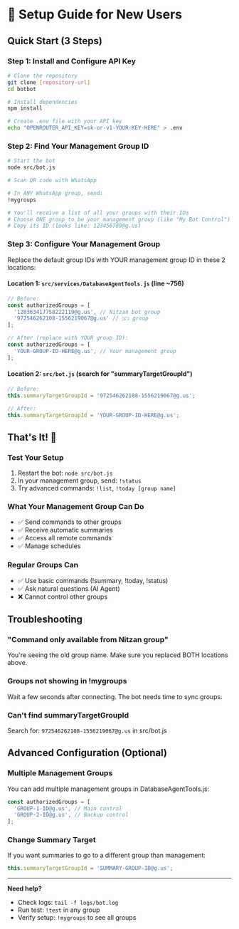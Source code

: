 # 🚀 Setup Guide for New Users

## Quick Start (3 Steps)

### Step 1: Install and Configure API Key
```bash
# Clone the repository
git clone [repository-url]
cd botbot

# Install dependencies
npm install

# Create .env file with your API key
echo "OPENROUTER_API_KEY=sk-or-v1-YOUR-KEY-HERE" > .env
```

### Step 2: Find Your Management Group ID
```bash
# Start the bot
node src/bot.js

# Scan QR code with WhatsApp

# In ANY WhatsApp group, send:
!mygroups

# You'll receive a list of all your groups with their IDs
# Choose ONE group to be your management group (like "My Bot Control")
# Copy its ID (looks like: 123456789@g.us)
```

### Step 3: Configure Your Management Group
Replace the default group IDs with YOUR management group ID in these 2 locations:

#### Location 1: `src/services/DatabaseAgentTools.js` (line ~756)
```javascript
// Before:
const authorizedGroups = [
  '120363417758222119@g.us', // Nitzan bot group
  '972546262108-1556219067@g.us' // ניצן group
];

// After (replace with YOUR group ID):
const authorizedGroups = [
  'YOUR-GROUP-ID-HERE@g.us', // Your management group
];
```

#### Location 2: `src/bot.js` (search for "summaryTargetGroupId")
```javascript
// Before:
this.summaryTargetGroupId = '972546262108-1556219067@g.us';

// After:
this.summaryTargetGroupId = 'YOUR-GROUP-ID-HERE@g.us';
```

## That's It! 🎉

### Test Your Setup
1. Restart the bot: `node src/bot.js`
2. In your management group, send: `!status`
3. Try advanced commands: `!list`, `!today [group name]`

### What Your Management Group Can Do
- ✅ Send commands to other groups
- ✅ Receive automatic summaries
- ✅ Access all remote commands
- ✅ Manage schedules

### Regular Groups Can
- ✅ Use basic commands (!summary, !today, !status)
- ✅ Ask natural questions (AI Agent)
- ❌ Cannot control other groups

## Troubleshooting

### "Command only available from Nitzan group"
You're seeing the old group name. Make sure you replaced BOTH locations above.

### Groups not showing in !mygroups
Wait a few seconds after connecting. The bot needs time to sync groups.

### Can't find summaryTargetGroupId
Search for: `972546262108-1556219067@g.us` in src/bot.js

## Advanced Configuration (Optional)

### Multiple Management Groups
You can add multiple management groups in DatabaseAgentTools.js:
```javascript
const authorizedGroups = [
  'GROUP-1-ID@g.us', // Main control
  'GROUP-2-ID@g.us', // Backup control
];
```

### Change Summary Target
If you want summaries to go to a different group than management:
```javascript
this.summaryTargetGroupId = 'SUMMARY-GROUP-ID@g.us';
```

---

**Need help?** 
- Check logs: `tail -f logs/bot.log`
- Run test: `!test` in any group
- Verify setup: `!mygroups` to see all groups